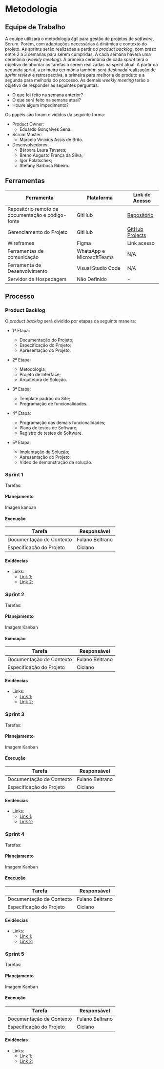 # **Metodologia**

## **Equipe de Trabalho**

A equipe utilizará o metodologia ágil para gestão de projetos de *software*, Scrum. Porém, com adaptações necessárias á dinâmica e contexto do projeto. As sprints serão realizadas a partir do *product backlog*, com prazo entre 2 a 3 semanas para serem cumpridas. A cada semana haverá uma cerimônia (*weekly meeting*). A primeira cerimônia de cada *sprint* terá o objetivo de abordar as tarefas a serem realizadas na *sprint* atual. A partir da segunda sprint, a primeira cerimônia também será destinada  realização de *sprint review* e retrospectiva, a primeira para melhoria do produto e a segunda para melhoria do processo. As demais *weekly meeting* terão o objetivo de responder as seguintes perguntas:
- O que foi feito na semana anterior?
- O que será feito na semana atual?
- Houve algum impedimento?

Os papéis são foram divididos da seguinte forma:
- Product Owner: 
  - Eduardo Gonçalves Sena.
- Scrum Master: 
  - Marcelo Vinicius Assis de Brito.
- Desenvolvedores: 
  - Bárbara Laura Tavares;
  - Breno Augusto França da Silva;
  - Igor Polatschek; 
  - Stefany Barbosa Ribeiro.

## **Ferramentas** 

| Ferramenta | Plataforma | Link de Acesso |
|--- |--- |--- |
| Repositório remoto de documentação e código-fonte | GitHub | [Repositório](https://github.com/ICEI-PUC-Minas-PMV-ADS/PMV-ADS-2023-1-E1-PROJ-WEB-T15-Time3-CineGuide) |
| Gerenciamento do Projeto | GitHub | [GitHub Projects](https://github.com/orgs/ICEI-PUC-Minas-PMV-ADS/projects/355) |
| Wireframes | Figma | Link acesso |
| Ferramentas de comunicação | WhatsApp e MicrosoftTeams | N/A |
| Ferramenta de Desenvolvimento | Visual Studio Code | N/A |
| Servidor de Hospedagem | Não Definido | - |


## **Processo**

### **Product Backlog**

O *product backlog* será dividido por etapas da seguinte maneira:

- 1ª Etapa:
  - Documentação do Projeto;
  - Especificação do Projeto;
  - Apresentação do Projeto.

- 2ª Etapa:
  - Metodologia;
  - Projeto de Interface;
  - Arquitetura de Solução.

- 3ª Etapa:
  - Template padrão do Site;
  - Programação de funcionalidades.

- 4ª Etapa:
  - Programação das demais funcionalidades;
  - Plano de testes de Software;
  - Registro de testes de Software.

- 5ª Etapa:
  - Implantação da Solução;
  - Apresentação do Projeto;
  - Vídeo de demonstração da solução.

### **Sprint 1**
Tarefas:

#### **Planejamento**
Imagen kanban

#### **Execução**
| Tarefa | Responsável |
|--- |--- |
| Documentação de Contexto | Fulano Beltrano  |
| Especificação do Projeto | Ciclano |


#### **Evidências**

- Links:
  - [Link 1](https://google.com.br);
  - [Link 2](https://google.com.br);



### **Sprint 2**

Tarefas:

#### **Planejamento**

Imagem Kanban

#### **Execução**

| Tarefa | Responsável |
|--- |--- |
| Documentação de Contexto | Fulano Beltrano  |
| Especificação do Projeto | Ciclano |

#### **Evidências**

- Links:
  - [Link 1](https://google.com.br);
  - [Link 2](https://google.com.br);
  
### **Sprint 3**

Tarefas:

#### **Planejamento**

Imagem Kanban

#### **Execução**

| Tarefa | Responsável |
|--- |--- |
| Documentação de Contexto | Fulano Beltrano  |
| Especificação do Projeto | Ciclano |

#### **Evidências**

- Links:
  - [Link 1](https://google.com.br);
  - [Link 2](https://google.com.br);

### **Sprint 4**

Tarefas:

#### **Planejamento**

Imagem Kanban

#### **Execução**

| Tarefa | Responsável |
|--- |--- |
| Documentação de Contexto | Fulano Beltrano  |
| Especificação do Projeto | Ciclano |

#### **Evidências**

- Links:
  - [Link 1](https://google.com.br);
  - [Link 2](https://google.com.br);

### **Sprint 5**

Tarefas:

#### **Planejamento**

Imagem Kanban

#### **Execução**

| Tarefa | Responsável |
|--- |--- |
| Documentação de Contexto | Fulano Beltrano  |
| Especificação do Projeto | Ciclano |

#### **Evidências**

- Links:
  - [Link 1](https://google.com.br);
  - [Link 2](https://google.com.br);


